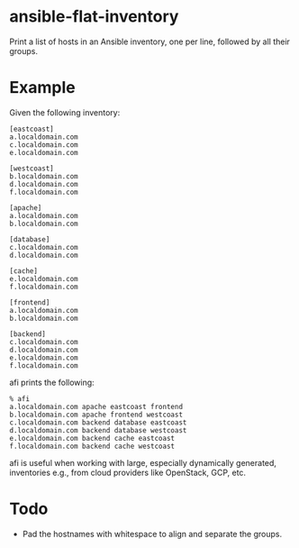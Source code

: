 # ansible-flat-inventory

Print a list of hosts in an Ansible inventory, one per line, followed by all
their groups.

# Example

Given the following inventory:

```
[eastcoast]
a.localdomain.com
c.localdomain.com
e.localdomain.com

[westcoast]
b.localdomain.com
d.localdomain.com
f.localdomain.com

[apache]
a.localdomain.com
b.localdomain.com

[database]
c.localdomain.com
d.localdomain.com

[cache]
e.localdomain.com
f.localdomain.com

[frontend]
a.localdomain.com
b.localdomain.com

[backend]
c.localdomain.com
d.localdomain.com
e.localdomain.com
f.localdomain.com
```

afi prints the following:

```
% afi 
a.localdomain.com apache eastcoast frontend
b.localdomain.com apache frontend westcoast
c.localdomain.com backend database eastcoast
d.localdomain.com backend database westcoast
e.localdomain.com backend cache eastcoast
f.localdomain.com backend cache westcoast
```

afi is useful when working with large, especially dynamically generated,
inventories e.g., from cloud providers like OpenStack, GCP, etc.

# Todo

* Pad the hostnames with whitespace to align and separate the groups.
